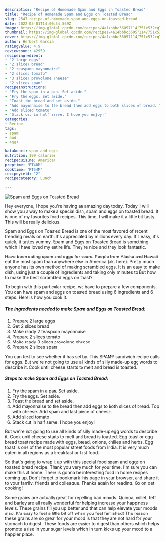 ```yaml
---
description: "Recipe of Homemade Spam and Eggs on Toasted Bread"
title: "Recipe of Homemade Spam and Eggs on Toasted Bread"
slug: 2547-recipe-of-homemade-spam-and-eggs-on-toasted-bread
date: 2022-03-01T14:00:54.569Z
image: https://img-global.cpcdn.com/recipes/4a14bbbc36057114/751x532cq70/spam-and-eggs-on-toasted-bread-recipe-main-photo.jpg
thumbnail: https://img-global.cpcdn.com/recipes/4a14bbbc36057114/751x532cq70/spam-and-eggs-on-toasted-bread-recipe-main-photo.jpg
cover: https://img-global.cpcdn.com/recipes/4a14bbbc36057114/751x532cq70/spam-and-eggs-on-toasted-bread-recipe-main-photo.jpg
author: Herbert Garcia
ratingvalue: 4.9
reviewcount: 42959
recipeingredient:
- "2 large eggs"
- "2 slices bread"
- "2 teaspoon mayonnaise"
- "2 slices tomato"
- "3 slices provolone cheese"
- "2 slices spam"
recipeinstructions:
- "Fry the spam in a pan. Set aside."
- "Fry the eggs. Set aside."
- "Toast the bread and set aside."
- "Add mayonnaise to the bread then add eggs to both slices of bread. Top with cheese. Add spam and last piece of cheese."
- "Add sliced tomato"
- "Stack cut in half serve. I hope you enjoy!"
categories:
- Recipe
tags:
- spam
- and
- eggs

katakunci: spam and eggs 
nutrition: 199 calories
recipecuisine: American
preptime: "PT40M"
cooktime: "PT54M"
recipeyield: "2"
recipecategory: Lunch

---
```



![Spam and Eggs on Toasted Bread](https://img-global.cpcdn.com/recipes/4a14bbbc36057114/751x532cq70/spam-and-eggs-on-toasted-bread-recipe-main-photo.jpg)

Hey everyone, I hope you're having an amazing day today. Today, I will show you a way to make a special dish, spam and eggs on toasted bread. It is one of my favorites food recipes. This time, I will make it a little bit tasty. This will be really delicious.

Spam and Eggs on Toasted Bread is one of the most favored of recent trending meals on earth. It's appreciated by millions every day. It's easy, it's quick, it tastes yummy. Spam and Eggs on Toasted Bread is something which I have loved my entire life. They're nice and they look fantastic.

Have been eating spam and eggs for years. People from Alaska and Hawaii eat the most spam than anywhere else in America (ak. here). Pretty much anyone has its own method of making scrambled eggs. It is an easy to make dish, using just a couple of ingredients and taking only minutes to But how to make the best scrambled eggs on toast?


To begin with this particular recipe, we have to prepare a few components. You can have spam and eggs on toasted bread using 6 ingredients and 6 steps. Here is how you cook it.

<!--inarticleads1-->

##### The ingredients needed to make Spam and Eggs on Toasted Bread:

1. Prepare 2 large eggs
1. Get 2 slices bread
1. Make ready 2 teaspoon mayonnaise
1. Prepare 2 slices tomato
1. Make ready 3 slices provolone cheese
1. Prepare 2 slices spam


You can test to see whether it has set by. This SPAM® sandwich recipe calls for eggs. But we&#39;re not going to use all kinds of silly made-up egg words to describe it. Cook until cheese starts to melt and bread is toasted. 

<!--inarticleads2-->

##### Steps to make Spam and Eggs on Toasted Bread:

1. Fry the spam in a pan. Set aside.
1. Fry the eggs. Set aside.
1. Toast the bread and set aside.
1. Add mayonnaise to the bread then add eggs to both slices of bread. Top with cheese. Add spam and last piece of cheese.
1. Add sliced tomato
1. Stack cut in half serve. I hope you enjoy!


But we&#39;re not going to use all kinds of silly made-up egg words to describe it. Cook until cheese starts to melt and bread is toasted. Egg toast or egg bread toast recipe made with eggs, bread, onions, chilies and herbs. Egg toast is one of the most popular street foods from India. It is very much eaten in all regions as a breakfast or fast food. 

So that's going to wrap it up with this special food spam and eggs on toasted bread recipe. Thank you very much for your time. I'm sure you can make this at home. There is gonna be interesting food in home recipes coming up. Don't forget to bookmark this page in your browser, and share it to your family, friends and colleague. Thanks again for reading. Go on get cooking!

Some grains are actually great for repelling bad moods. Quinoa, millet, teff and barley are all really wonderful for helping increase your happiness levels. These grains fill you up better and that can help elevate your moods also. It's easy to feel a little bit off when you feel famished! The reason these grains are so great for your mood is that they are not hard for your stomach to digest. These foods are easier to digest than others which helps promote a rise in your sugar levels which in turn kicks up your mood to a happier place.
